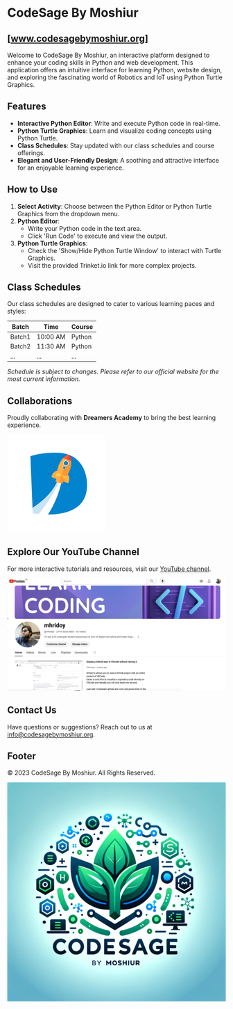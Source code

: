 # CodeSage By Moshiur
## [www.codesagebymoshiur.org]
Welcome to CodeSage By Moshiur, an interactive platform designed to enhance your coding skills in Python and web development. This application offers an intuitive interface for learning Python, website design, and exploring the fascinating world of Robotics and IoT using Python Turtle Graphics.

## Features

- **Interactive Python Editor**: Write and execute Python code in real-time.
- **Python Turtle Graphics**: Learn and visualize coding concepts using Python Turtle.
- **Class Schedules**: Stay updated with our class schedules and course offerings.
- **Elegant and User-Friendly Design**: A soothing and attractive interface for an enjoyable learning experience.

## How to Use

1. **Select Activity**: Choose between the Python Editor or Python Turtle Graphics from the dropdown menu.
2. **Python Editor**:
   - Write your Python code in the text area.
   - Click 'Run Code' to execute and view the output.
3. **Python Turtle Graphics**:
   - Check the 'Show/Hide Python Turtle Window' to interact with Turtle Graphics.
   - Visit the provided Trinket.io link for more complex projects.

## Class Schedules

Our class schedules are designed to cater to various learning paces and styles:

| Batch  | Time        | Course              |
| ------ | ----------- | ------------------- |
| Batch1 | 10:00 AM    | Python              |
| Batch2 | 11:30 AM    | Python              |
| ...    | ...         | ...                 |

_Schedule is subject to changes. Please refer to our official website for the most current information._

## Collaborations

Proudly collaborating with **Dreamers Academy** to bring the best learning experience.

![Dreamers Academy Logo](dm_logo.png)

## Explore Our YouTube Channel

For more interactive tutorials and resources, visit our [YouTube channel](https://youtube.com/mhridoy).

![YouTube Channel Snapshot](yt_logo.png)

## Contact Us

Have questions or suggestions? Reach out to us at [info@codesagebymoshiur.org](mailto:info@codesagebymoshiur.org).

## Footer

© 2023 CodeSage By Moshiur. All Rights Reserved.

![CodeSage Logo](codesagebymoshiur_logo.png)
